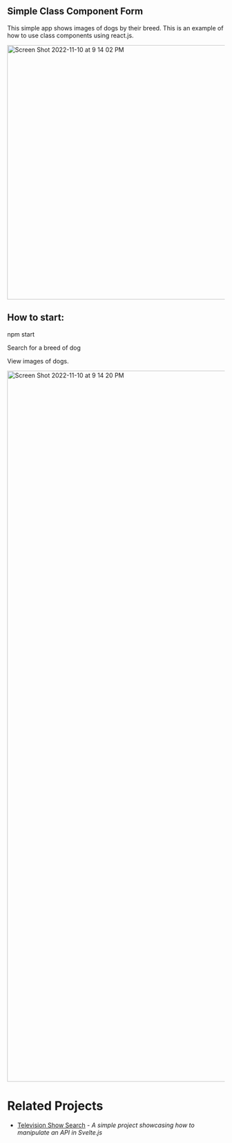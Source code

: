 ## Simple Class Component Form

This simple app shows images of dogs by their breed. This is an example of how to use class components using react.js. 

<img width="589" alt="Screen Shot 2022-11-10 at 9 14 02 PM" src="https://user-images.githubusercontent.com/104395322/201247542-168f0f7f-3db5-4081-90ac-5a619cea62cb.png">

## How to start:
npm start

Search for a breed of dog
 
 View images of dogs.
 
 <img width="1646" alt="Screen Shot 2022-11-10 at 9 14 20 PM" src="https://user-images.githubusercontent.com/104395322/201247581-d66abd60-7a78-4c8c-8226-2aee4bd3016c.png">

# Related Projects
-  [Television Show Search](https://github.com/TylrPopcorn/Television-Show-Search) - *A simple project showcasing how to manipulate an API in Svelte.js*
